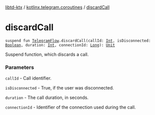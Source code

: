 [libtd-ktx](../index.md) / [kotlinx.telegram.coroutines](index.md) / [discardCall](./discard-call.md)

# discardCall

`suspend fun `[`TelegramFlow`](../kotlinx.telegram.core/-telegram-flow/index.md)`.discardCall(callId: `[`Int`](https://kotlinlang.org/api/latest/jvm/stdlib/kotlin/-int/index.html)`, isDisconnected: `[`Boolean`](https://kotlinlang.org/api/latest/jvm/stdlib/kotlin/-boolean/index.html)`, duration: `[`Int`](https://kotlinlang.org/api/latest/jvm/stdlib/kotlin/-int/index.html)`, connectionId: `[`Long`](https://kotlinlang.org/api/latest/jvm/stdlib/kotlin/-long/index.html)`): `[`Unit`](https://kotlinlang.org/api/latest/jvm/stdlib/kotlin/-unit/index.html)

Suspend function, which discards a call.

### Parameters

`callId` - Call identifier.

`isDisconnected` - True, if the user was disconnected.

`duration` - The call duration, in seconds.

`connectionId` - Identifier of the connection used during the call.
